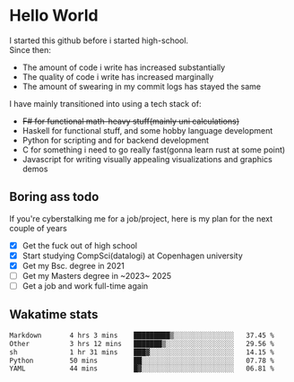# Hello World

I started this github before i started high-school.  
Since then:
- The amount of code i write has increased substantially
- The quality of code i write has increased marginally
- The amount of swearing in my commit logs has stayed the same

I have mainly transitioned into using a tech stack of:
- ~~F# for functional math-heavy stuff(mainly uni calculations)~~
- Haskell for functional stuff, and some hobby language development
- Python for scripting and for backend development
- C for something i need to go really fast(gonna learn rust at some point)
- Javascript for writing visually appealing visualizations and graphics demos

## Boring ass todo
If you're cyberstalking me for a job/project, here is my plan for the next couple of years
- [x] Get the fuck out of high school
- [x] Start studying CompSci(datalogi) at Copenhagen university
- [x] Get my Bsc. degree in 2021
- [ ] Get my Masters degree in ~2023~ 2025
- [ ] Get a job and work full-time again

## Wakatime stats
<!--START_SECTION:waka-->

```txt
Markdown       4 hrs 3 mins    █████████▒░░░░░░░░░░░░░░░   37.45 %
Other          3 hrs 12 mins   ███████▒░░░░░░░░░░░░░░░░░   29.56 %
sh             1 hr 31 mins    ███▓░░░░░░░░░░░░░░░░░░░░░   14.15 %
Python         50 mins         ██░░░░░░░░░░░░░░░░░░░░░░░   07.78 %
YAML           44 mins         █▓░░░░░░░░░░░░░░░░░░░░░░░   06.81 %
```

<!--END_SECTION:waka-->

